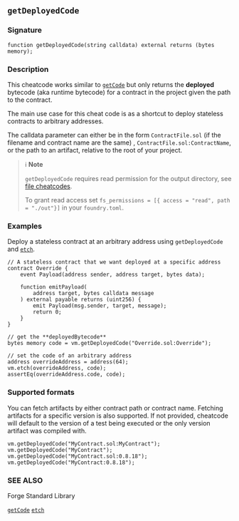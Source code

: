 ## `getDeployedCode`

### Signature

```solidity
function getDeployedCode(string calldata) external returns (bytes memory);
```

### Description

This cheatcode works similar to [`getCode`](./get-code.md) but only returns the **deployed** bytecode (aka runtime
bytecode) for a contract in the project given the path to the contract.

The main use case for this cheat code is as a shortcut to deploy stateless contracts to arbitrary addresses.

The calldata parameter can either be in the form `ContractFile.sol` (if the filename and contract name are the same)
, `ContractFile.sol:ContractName`, or the path to an artifact, relative to the root of your project.

> ℹ️ **Note**
>
> `getDeployedCode` requires read permission for the output directory, see [file cheatcodes](./fs.md).
>
> To grant read access set `fs_permissions = [{ access = "read", path = "./out"}]` in your `foundry.toml`.

### Examples

Deploy a stateless contract at an arbitrary address using `getDeployedCode` and [`etch`](./etch.md).

```solidity
// A stateless contract that we want deployed at a specific address
contract Override {
    event Payload(address sender, address target, bytes data);

    function emitPayload(
        address target, bytes calldata message
    ) external payable returns (uint256) {
        emit Payload(msg.sender, target, message);
        return 0;
    }
}

// get the **deployedBytecode**
bytes memory code = vm.getDeployedCode("Override.sol:Override");

// set the code of an arbitrary address
address overrideAddress = address(64);
vm.etch(overrideAddress, code);
assertEq(overrideAddress.code, code);
```

### Supported formats

You can fetch artifacts by either contract path or contract name. Fetching artifacts for a specific version is also supported. If not provided, cheatcode will default to the version of a test being executed or the only version artifact was compiled with.
```solidity
vm.getDeployedCode("MyContract.sol:MyContract");
vm.getDeployedCode("MyContract");
vm.getDeployedCode("MyContract.sol:0.8.18");
vm.getDeployedCode("MyContract:0.8.18");
```


### SEE ALSO

Forge Standard Library

[`getCode`](./get-code.md)
[`etch`](./etch.md)

[forge-std]: ../reference/forge-std
